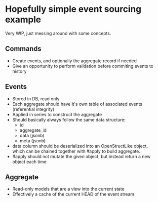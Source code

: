 # Hopefully simple event sourcing example

Very WIP, just messing around with some concepts.

## Commands
- Create events, and optionally the aggregate record if needed
- Give an opportunity to perform validation before commiting events to history

## Events
- Stored in DB, read only
- Each aggregate should have it's own table of associated events (referential integrity)
- Applied in series to construct the aggregate
- Should basically always follow the same data structure:
  - id
  - aggregate_id
  - data (jsonb)
  - meta (jsonb)
- data column should be deserialized into an OpenStructLike object, which can be chained together with #apply to build aggregate.
- #apply should not mutate the given object, but instead return a new object each time

## Aggregate
- Read-only models that are a view into the current state
- Effectively a cache of the current HEAD of the event stream
